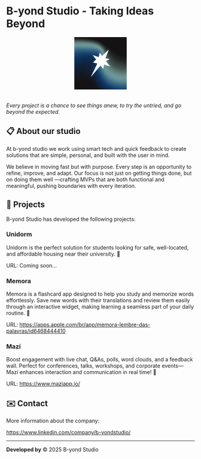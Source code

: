 # B-yond Studio - Taking Ideas Beyond

<div align="center">
  <img src="../assets/b-yond.jpeg" alt="Logo B-yond Studio" width="140">
</div>

<br>

*Every project is a chance to see things anew, to try the untried, and go beyond the expected.*

## 📋 About our studio

At b-yond studio we work using smart tech and quick feedback
to create solutions that are simple, personal, and built
with the user in mind.

We believe in moving fast but with purpose.
Every step is an opportunity to refine, improve, and adapt. Our
focus is not just on getting things done, but on doing them well
—crafting MVPs that are both functional and meaningful,
pushing boundaries with every iteration.

## 🚀 Projects

B-yond Studio has developed the following projects:

### Unidorm
Unidorm is the perfect solution for students looking for safe, well-located, and affordable housing near their university. 🚀

URL: Coming soon...

### Memora
Memora is a flashcard app designed to help you study and memorize words effortlessly. Save new words with their translations and review them easily through an interactive widget, making learning a seamless part of your daily routine. 🚀

URL: https://apps.apple.com/br/app/memora-lembre-das-palavras/id6468444410

### Mazí
Boost engagement with live chat, Q&As, polls, word clouds, and a feedback wall. Perfect for conferences, talks, workshops, and corporate events—Mazí enhances interaction and communication in real time! 🚀

URL: https://www.maziapp.io/

## ✉️ Contact

More information about the company:

https://www.linkedin.com/company/b-yondstudio/

---

**Developed by** © 2025 B-yond Studio

